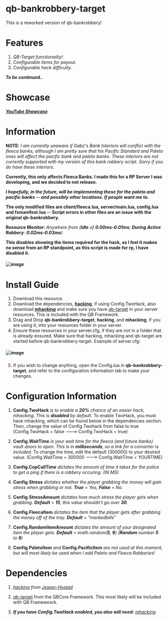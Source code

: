 # qb-bankrobbery-target

This is a reworked version of qb-bankrobbery!

# Features

1. _QB-Target functionality!_
2. _Configurable items for payout._
3. _Configurable hack difficulty._

_**To be continued..**_

# Showcase

_**[YouTube Showcase](https://www.youtube.com/watch?v=dQw4w9WgXcQ)**_

# Information

**NOTE:** _I am currently unaware if Gabz's Bank Interiors will conflict with the fleeca banks, although I am pretty sure that his Pacific Standard and Paleto ones will affect the pacific bank and paleto banks. These interiors are not currently supported with my version of this bank robbery script. Sorry if you do have these interiors._

**Currently, this only affects Fleeca Banks. I made this for a RP Server I was developing, and we decided to not release.**

**_I hopefully, in the future, will be implementing these for the paleto and pacific banks -- and possibly other locations. If people want me to._**

**The only modified files are client/fleeca.lua, server/main.lua, config.lua and fxmanifest.lua -- Script errors in other files are an issue with the original qb-bankrobbery.**

**Resource Monitor:** _Anywhere from (**Idle** of **0.00ms-0.01ms**; **During Active Robbery**: **0.02ms-0.03ms**)_
 
**This disables showing the items required for the hack, as I feel it makes no sense from an RP standpoint, as this script is made for rp, I have disabled it.**
##### ![image](https://user-images.githubusercontent.com/95599217/174428190-652b1889-0d26-49c0-924f-4d51c8528df1.png)

# Install Guide

1. Download this resource.
2. Download the dependencies, **[hacking](https://github.com/Jesper-Hustad/NoPixel-minigame/tree/main/fivem-script)**, if using Config.TwoHack, also download
**[mhacking](https://github.com/davedorm/mhacking)** and make sure you have [qb-target](https://github.com/qbcore-framework/qb-target) in your server resources.   This is included with the QB Framework.
3. Drag and Drop **qb-bankrobbery-target**, **hacking**, and **mhacking**, if you are using it, into your resources folder in your server. 
4. Ensure these resources in your server.cfg, if they are not in a folder that is already ensured. Make sure that hacking, mhacking and qb-target are started before qb-bankrobbery-target. Example of server.cfg: 
##### ![image](https://i.imgur.com/AUh8cdO.png)
5. If you wish to change anything, open the Config.lua in **qb-bankrobbery-target**, and refer to the configuration information tab to make your changes.


# Configuration Information

1. **Config.TwoHack** _is to enable a **20%** chance of an easier hack, mhacking. This is **disabled** by default._
To enable TwoHack, you must have mhacking, which can be found below in the dependencies section. Then, change the value of Config.Twohack from false to true (Config.TwoHack = false ---> Config.TwoHack = true)

2. **Config.WaitTime** _is your wait time for the fleeca (and future banks) vault doors to open. This is in **milliseconds**, so a link for a converter is included._
To change the time, edit the default (300000) to your desired value. (Config.WaitTime = 300000 ---> Config.WaitTime = YOURTIME)

3. **Config.CopCallTime** _dictates the amount of time it takes for the police to get a ping if there is a robbery occuring. (IN MS)_

4. **Config.Stress** _dictates whether the player grabbing the money will gain stress when grabbing or not. **True** = Yes, **False** = No._

5. **Config.StressAmount** _dictates how much stress the player gets when grabbing. **Default** = **15**, this value shouldn't go over **30**._

6. **Config.FleecaItem** _dictates the item that the player gets after grabbing the money off of the tray. **Default** = "markedbills"_

7. **Config.RandomItemAmount** _dictates the amount of your designated item the player gets. **Default** = math.random(**5**, **9**) (**Random** number **5** to **9**)_

8. **Config.PaletoItem** _and_ **Config.PacificItem** _are not used at this moment, but will most likely be used when I add Paleto and Fleeca Robberies!_

# Dependencies 

1. _[hacking](https://github.com/Jesper-Hustad/NoPixel-minigame/tree/main/fivem-script) from [Jesper-Hustad](https://github.com/Jesper-Hustad)_

2. [qb-target](https://github.com/qbcore-framework/qb-target) from the QBCore Framework. This most likely will be included with QB Framewoork. 

3. _***If you have Config.TwoHack enabled, you also will need:*** [mhacking](https://github.com/davedorm/mhacking)_

